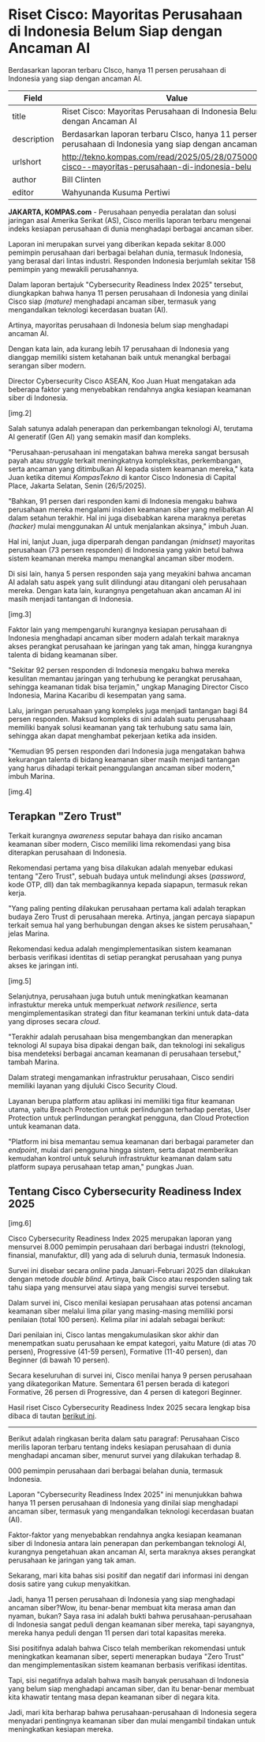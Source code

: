 # Riset Cisco: Mayoritas Perusahaan di Indonesia Belum Siap dengan Ancaman AI

Berdasarkan laporan terbaru CIsco, hanya 11 persen perusahaan di Indonesia yang siap dengan ancaman AI.

| Field       | Value                                                       |
|-------------|-------------------------------------------------------------|
| title       | Riset Cisco: Mayoritas Perusahaan di Indonesia Belum Siap dengan Ancaman AI |
| description | Berdasarkan laporan terbaru CIsco, hanya 11 persen perusahaan di Indonesia yang siap dengan ancaman AI. |
| urlshort    | http://tekno.kompas.com/read/2025/05/28/07500067/riset-cisco--mayoritas-perusahaan-di-indonesia-belu |
| author      | Bill Clinten |
| editor      | Wahyunanda Kusuma Pertiwi |

**JAKARTA, KOMPAS.com** - Perusahaan penyedia peralatan dan solusi jaringan asal Amerika Serikat (AS), Cisco merilis laporan terbaru mengenai indeks kesiapan perusahaan di dunia menghadapi berbagai ancaman siber.

Laporan ini merupakan survei yang diberikan kepada sekitar 8.000 pemimpin perusahaan dari berbagai belahan dunia, termasuk Indonesia, yang berasal dari lintas industri. Responden Indonesia berjumlah sekitar 158 pemimpin yang mewakili perusahannya. 

Dalam laporan bertajuk \"Cybersecurity Readiness Index 2025\" tersebut, diungkapkan bahwa hanya 11 persen perusahaan di Indonesia yang dinilai Cisco siap *(mature)* menghadapi ancaman siber, termasuk yang mengandalkan teknologi kecerdasan buatan (AI). 

Artinya, mayoritas perusahaan di Indonesia belum siap menghadapi ancaman AI.

Dengan kata lain, ada kurang lebih 17 perusahaan di Indonesia yang dianggap memiliki sistem ketahanan baik untuk menangkal berbagai serangan siber modern. 

Director Cybersecurity Cisco ASEAN, Koo Juan Huat mengatakan ada beberapa faktor yang menyebabkan rendahnya angka kesiapan keamanan siber di Indonesia. 

\[img.2\]

Salah satunya adalah penerapan dan perkembangan teknologi AI, terutama AI generatif (Gen AI) yang semakin masif dan kompleks.

\"Perusahaan-perusahaan ini mengatakan bahwa mereka sangat bersusah payah atau *struggle* terkait meningkatnya kompleksitas, perkembangan, serta ancaman yang ditimbulkan AI kepada sistem keamanan mereka,\" kata Juan ketika ditemui *KompasTekno* di kantor Cisco Indonesia di Capital Place, Jakarta Selatan, Senin (26/5/2025). 

\"Bahkan, 91 persen dari responden kami di Indonesia mengaku bahwa perusahaan mereka mengalami insiden keamanan siber yang melibatkan AI dalam setahun terakhir. Hal ini juga disebabkan karena maraknya peretas *(hacker)* mulai menggunakan AI untuk menjalankan aksinya,\" imbuh Juan. 

Hal ini, lanjut Juan, juga diperparah dengan pandangan *(midnset)* mayoritas perusahaan (73 persen responden) di Indonesia yang yakin betul bahwa sistem keamanan mereka mampu menangkal ancaman siber modern.

Di sisi lain, hanya 5 persen responden saja yang meyakini bahwa ancaman AI adalah satu aspek yang sulit dilindungi atau ditangani oleh perusahaan mereka. Dengan kata lain, kurangnya pengetahuan akan ancaman AI ini masih menjadi tantangan di Indonesia. 

\[img.3\]

Faktor lain yang mempengaruhi kurangnya kesiapan perusahaan di Indonesia menghadapi ancaman siber modern adalah terkait maraknya akses perangkat perusahaan ke jaringan yang tak aman, hingga kurangnya talenta di bidang keamanan siber. 

\"Sekitar 92 persen responden di Indonesia mengaku bahwa mereka kesulitan memantau jaringan yang terhubung ke perangkat perusahaan, sehingga keamanan tidak bisa terjamin,\" ungkap Managing Director Cisco Indonesia, Marina Kacaribu di kesempatan yang sama.

Lalu, jaringan perusahaan yang kompleks juga menjadi tantangan bagi 84 persen responden. Maksud kompleks di sini adalah suatu perusahaan memiliki banyak solusi keamanan yang tak terhubung satu sama lain, sehingga akan dapat menghambat pekerjaan ketika ada insiden.

\"Kemudian 95 persen responden dari Indonesia juga mengatakan bahwa kekurangan talenta di bidang keamanan siber masih menjadi tantangan yang harus dihadapi terkait penanggulangan ancaman siber modern,\" imbuh Marina.

\[img.4\]

## **Terapkan \"Zero Trust\"**

Terkait kurangnya *awareness* seputar bahaya dan risiko ancaman keamanan siber modern, Cisco memiliki lima rekomendasi yang bisa diterapkan perusahaan di Indonesia. 

Rekomendasi pertama yang bisa dilakukan adalah menyebar edukasi tentang \"Zero Trust\", sebuah budaya untuk melindungi akses (*password*, kode OTP, dll) dan tak membagikannya kepada siapapun, termasuk rekan kerja. 

\"Yang paling penting dilakukan perusahaan pertama kali adalah terapkan budaya Zero Trust di perusahaan mereka. Artinya, jangan percaya siapapun terkait semua hal yang berhubungan dengan akses ke sistem perusahaan,\" jelas Marina. 

Rekomendasi kedua adalah mengimplementasikan sistem keamanan berbasis verifikasi identitas di setiap perangkat perusahaan yang punya akses ke jaringan inti.

\[img.5\]

Selanjutnya, perusahaan juga butuh untuk meningkatkan keamanan infrastuktur mereka untuk memperkuat *network resilience*, serta mengimplementasikan strategi dan fitur keamanan terkini untuk data-data yang diproses secara *cloud*.

\"Terakhir adalah perusahaan bisa mengembangkan dan menerapkan teknologi AI supaya bisa dipakai dengan baik, dan teknologi ini sekaligus bisa mendeteksi berbagai ancaman keamanan di perusahaan tersebut,\" tambah Marina.

Dalam strategi mengamankan infrastruktur perusahaan, Cisco sendiri memiliki layanan yang dijuluki Cisco Security Cloud.

Layanan berupa platform atau aplikasi ini memiliki tiga fitur keamanan utama, yaitu Breach Protection untuk perlindungan terhadap peretas, User Protection untuk perlindungan perangkat pengguna, dan Cloud Protection untuk keamanan data. 

\"Platform ini bisa memantau semua keamanan dari berbagai parameter dan *endpoint*, mulai dari pengguna hingga sistem, serta dapat memberikan kemudahan kontrol untuk seluruh infrastruktur keamanan dalam satu platform supaya perusahaan tetap aman,\" pungkas Juan.

## **Tentang Cisco Cybersecurity Readiness Index 2025**

\[img.6\]

Cisco Cybersecurity Readiness Index 2025 merupakan laporan yang mensurvei 8.000 pemimpin perusahaan dari berbagai industri (teknologi, finansial, manufaktur, dll) yang ada di seluruh dunia, termasuk Indonesia. 

Survei ini disebar secara *online* pada Januari-Februari 2025 dan dilakukan dengan metode *double* *blind.* Artinya, baik Cisco atau responden saling tak tahu siapa yang mensurvei atau siapa yang mengisi survei tersebut. 

Dalam survei ini, Cisco menilai kesiapan perusahaan atas potensi ancaman keamanan siber melalui lima pilar yang masing-masing memiliki porsi penilaian (total 100 persen). Kelima pilar ini adalah sebagai berikut:

Dari penilaian ini, Cisco lantas mengakumulasikan skor akhir dan menempatkan suatu perusahaan ke empat kategori, yaitu Mature (di atas 70 persen), Progressive (41-59 persen), Formative (11-40 persen), dan Beginner (di bawah 10 persen). 

Secara keseluruhan di survei ini, Cisco menilai hanya 9 persen perusahaan yang dikategorikan Mature. Sementara 61 persen berada di kategori Formative, 26 persen di Progressive, dan 4 persen di kategori Beginner.

Hasil riset Cisco Cybersecurity Readiness Index 2025 secara lengkap bisa dibaca di tautan [berikut ini](https://newsroom.cisco.com/c/r/newsroom/en/us/a/y2025/m05/cybersecurity-readiness-index-2025.html).

---
Berikut adalah ringkasan berita dalam satu paragraf: Perusahaan Cisco merilis laporan terbaru tentang indeks kesiapan perusahaan di dunia menghadapi ancaman siber, menurut survei yang dilakukan terhadap 8.

000 pemimpin perusahaan dari berbagai belahan dunia, termasuk Indonesia.

 Laporan "Cybersecurity Readiness Index 2025" ini menunjukkan bahwa hanya 11 persen perusahaan di Indonesia yang dinilai siap menghadapi ancaman siber, termasuk yang mengandalkan teknologi kecerdasan buatan (AI).

 Faktor-faktor yang menyebabkan rendahnya angka kesiapan keamanan siber di Indonesia antara lain penerapan dan perkembangan teknologi AI, kurangnya pengetahuan akan ancaman AI, serta maraknya akses perangkat perusahaan ke jaringan yang tak aman.



Sekarang, mari kita bahas sisi positif dan negatif dari informasi ini dengan dosis satire yang cukup menyakitkan.

 Jadi, hanya 11 persen perusahaan di Indonesia yang siap menghadapi ancaman siber?Wow, itu benar-benar membuat kita merasa aman dan nyaman, bukan? Saya rasa ini adalah bukti bahwa perusahaan-perusahaan di Indonesia sangat peduli dengan keamanan siber mereka, tapi sayangnya, mereka hanya peduli dengan 11 persen dari total kapasitas mereka.

 Sisi positifnya adalah bahwa Cisco telah memberikan rekomendasi untuk meningkatkan keamanan siber, seperti menerapkan budaya "Zero Trust" dan mengimplementasikan sistem keamanan berbasis verifikasi identitas.

 Tapi, sisi negatifnya adalah bahwa masih banyak perusahaan di Indonesia yang belum siap menghadapi ancaman siber, dan itu benar-benar membuat kita khawatir tentang masa depan keamanan siber di negara kita.

 Jadi, mari kita berharap bahwa perusahaan-perusahaan di Indonesia segera menyadari pentingnya keamanan siber dan mulai mengambil tindakan untuk meningkatkan kesiapan mereka.
